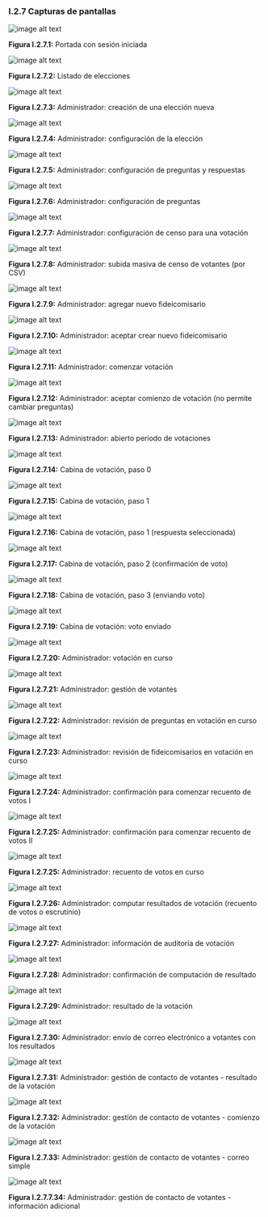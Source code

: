 ### I.2.7 Capturas de pantallas 

![image alt text](image_6.png)

**Figura I.2.7.1:** Portada con sesión iniciada

![image alt text](image_7.png)

**Figura I.2.7.2:** Listado de elecciones

![image alt text](image_8.png)

**Figura I.2.7.3:** Administrador: creación de una elección nueva

![image alt text](image_9.png)

**Figura I.2.7.4:** Administrador: configuración de la elección

![image alt text](image_10.png)

**Figura I.2.7.5:** Administrador: configuración de preguntas y respuestas

![image alt text](image_11.png)

**Figura I.2.7.6:** Administrador: configuración de preguntas

![image alt text](image_12.png)

**Figura I.2.7.7:** Administrador: configuración de censo para una votación

![image alt text](image_13.png)

**Figura I.2.7.8:** Administrador: subida masiva de censo de votantes (por CSV)

![image alt text](image_14.png)

**Figura I.2.7.9:** Administrador: agregar nuevo fideicomisario

![image alt text](image_15.png)

**Figura I.2.7.10:** Administrador: aceptar crear nuevo fideicomisario

![image alt text](image_16.png)

**Figura I.2.7.11:** Administrador: comenzar votación

![image alt text](image_17.png)

**Figura I.2.7.12:** Administrador: aceptar comienzo de votación (no permite cambiar preguntas)

![image alt text](image_18.png)

**Figura I.2.7.13:** Administrador: abierto periodo de votaciones

![image alt text](image_19.png)

**Figura I.2.7.14:** Cabina de votación, paso 0

![image alt text](image_20.png)

**Figura I.2.7.15:** Cabina de votación, paso 1

![image alt text](image_21.png)

**Figura I.2.7.16:** Cabina de votación, paso 1 (respuesta seleccionada)

![image alt text](image_22.png)

**Figura I.2.7.17:** Cabina de votación, paso 2 (confirmación de voto)

![image alt text](image_23.png)

**Figura I.2.7.18:** Cabina de votación, paso 3 (enviando voto)

![image alt text](image_24.png)

**Figura I.2.7.19:** Cabina de votación: voto enviado 

![image alt text](image_25.png)

**Figura I.2.7.20:** Administrador: votación en curso

![image alt text](image_26.png)

**Figura I.2.7.21:** Administrador: gestión de votantes

![image alt text](image_27.png)

**Figura I.2.7.22:** Administrador: revisión de preguntas en votación en curso

![image alt text](image_28.png)

**Figura I.2.7.23:** Administrador: revisión de fideicomisarios en votación en curso

![image alt text](image_29.png)

**Figura I.2.7.24:** Administrador: confirmación para comenzar recuento de votos I

![image alt text](image_30.png)

**Figura I.2.7.25:** Administrador: confirmación para comenzar recuento de votos II

![image alt text](image_31.png)

**Figura I.2.7.25:** Administrador: recuento de votos en curso

![image alt text](image_32.png)

**Figura I.2.7.26:** Administrador: computar resultados de votación (recuento de votos o escrutinio)

![image alt text](image_33.png)

**Figura I.2.7.27:** Administrador: información de auditoría de votación

![image alt text](image_34.png)

**Figura I.2.7.28:** Administrador: confirmación de computación de resultado

![image alt text](image_35.png)

**Figura I.2.7.29:** Administrador: resultado de la votación

![image alt text](image_36.png)

**Figura I.2.7.30:** Administrador: envío de correo electrónico a votantes con los resultados

![image alt text](image_37.png)

**Figura I.2.7.31:** Administrador: gestión de contacto de votantes - resultado de la votación

![image alt text](image_38.png)

**Figura I.2.7.32:** Administrador: gestión de contacto de votantes - comienzo de la votación

![image alt text](image_39.png)

**Figura I.2.7.33:** Administrador: gestión de contacto de votantes - correo simple

![image alt text](image_40.png)

**Figura I.2.7.7.****34****:** Administrador: gestión de contacto de votantes - información adicional 



